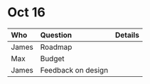 # Oct 16

| Who | Question | Details |
| :--- | :--- | :--- |
| James | Roadmap |  |
| Max | Budget |  |
| James | Feedback on design |  |


